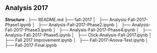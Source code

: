 ## Analysis 2017

**Structure**
.
├── README.md
├── fall-2017
│   ├── Analysis-Fall-2017-Phase1.ipynb
│   ├── Analysis-Fall-2017-Phase2.ipynb
│   ├── Analysis-Fall-2017-Phase3.ipynb
│   ├── Analysis-Fall-2017-Phase4.ipynb
│   ├── Analysis-Fall-2017-Phase5.ipynb
│   ├── Click-Analysis-Fall-2017.ipynb
│   ├── Fall 2017 Improvement.ipynb
│   ├── Fall-2017-Anova-Test.ipynb
│   ├── Fall-2017-Final.ipynb
